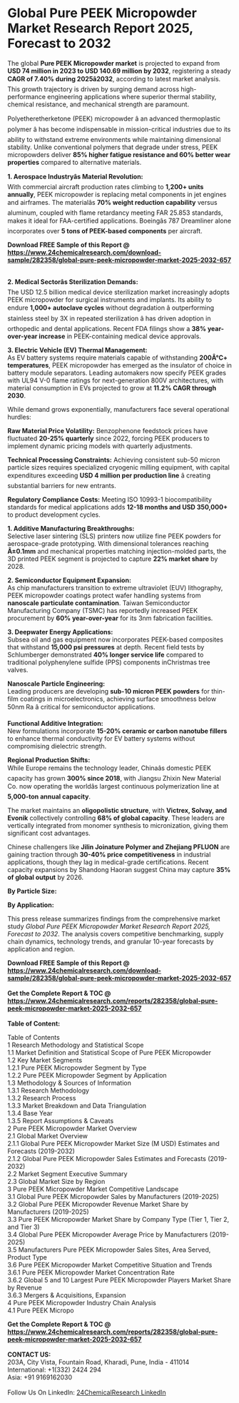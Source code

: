 <h1>Global Pure PEEK Micropowder Market Research Report 2025, Forecast to 2032</h1><p>The global <strong>Pure PEEK Micropowder market</strong> is projected to expand from <strong>USD 74 million in 2023 to USD 140.69 million by 2032</strong>, registering a steady <strong>CAGR of 7.40% during 2025â2032</strong>, according to latest market analysis. This growth trajectory is driven by surging demand across high-performance engineering applications where superior thermal stability, chemical resistance, and mechanical strength are paramount.</p><p>Polyetheretherketone (PEEK) micropowder â an advanced thermoplastic polymer â has become indispensable in mission-critical industries due to its ability to withstand extreme environments while maintaining dimensional stability. Unlike conventional polymers that degrade under stress, PEEK micropowders deliver <strong>85% higher fatigue resistance and 60% better wear properties</strong> compared to alternative materials.</p><p><strong>1. Aerospace Industryâs Material Revolution:</strong><br>
With commercial aircraft production rates climbing to <strong>1,200+ units annually</strong>, PEEK micropowder is replacing metal components in jet engines and airframes. The materialâs <strong>70% weight reduction capability</strong> versus aluminum, coupled with flame retardancy meeting FAR 25.853 standards, makes it ideal for FAA-certified applications. Boeingâs 787 Dreamliner alone incorporates over <strong>5 tons of PEEK-based components</strong> per aircraft.</p><div><b>Download FREE Sample of this Report @ 
            <a href="https://www.24chemicalresearch.com/download-sample/282358/global-pure-peek-micropowder-market-2025-2032-657">
            https://www.24chemicalresearch.com/download-sample/282358/global-pure-peek-micropowder-market-2025-2032-657</a></b></div><br><p><strong>2. Medical Sectorâs Sterilization Demands:</strong><br>
The USD 12.5 billion medical device sterilization market increasingly adopts PEEK micropowder for surgical instruments and implants. Its ability to endure <strong>1,000+ autoclave cycles</strong> without degradation â outperforming stainless steel by 3X in repeated sterilization â has driven adoption in orthopedic and dental applications. Recent FDA filings show a <strong>38% year-over-year increase</strong> in PEEK-containing medical device approvals.</p><p><strong>3. Electric Vehicle (EV) Thermal Management:</strong><br>
As EV battery systems require materials capable of withstanding <strong>200Â°C+ temperatures</strong>, PEEK micropowder has emerged as the insulator of choice in battery module separators. Leading automakers now specify PEEK grades with UL94 V-0 flame ratings for next-generation 800V architectures, with material consumption in EVs projected to grow at <strong>11.2% CAGR through 2030</strong>.</p><p>While demand grows exponentially, manufacturers face several operational hurdles:</p><p><strong>Raw Material Price Volatility:</strong> Benzophenone feedstock prices have fluctuated <strong>20-25% quarterly</strong> since 2022, forcing PEEK producers to implement dynamic pricing models with quarterly adjustments.</p><p><strong>Technical Processing Constraints:</strong> Achieving consistent sub-50 micron particle sizes requires specialized cryogenic milling equipment, with capital expenditures exceeding <strong>USD 4 million per production line</strong> â creating substantial barriers for new entrants.</p><p><strong>Regulatory Compliance Costs:</strong> Meeting ISO 10993-1 biocompatibility standards for medical applications adds <strong>12-18 months and USD 350,000+</strong> to product development cycles.</p><p><strong>1. Additive Manufacturing Breakthroughs:</strong><br>
Selective laser sintering (SLS) printers now utilize fine PEEK powders for aerospace-grade prototyping. With dimensional tolerances reaching <strong>Â±0.1mm</strong> and mechanical properties matching injection-molded parts, the 3D printed PEEK segment is projected to capture <strong>22% market share</strong> by 2028.</p><p><strong>2. Semiconductor Equipment Expansion:</strong><br>
As chip manufacturers transition to extreme ultraviolet (EUV) lithography, PEEK micropowder coatings protect wafer handling systems from <strong>nanoscale particulate contamination</strong>. Taiwan Semiconductor Manufacturing Company (TSMC) has reportedly increased PEEK procurement by <strong>60% year-over-year</strong> for its 3nm fabrication facilities.</p><p><strong>3. Deepwater Energy Applications:</strong><br>
Subsea oil and gas equipment now incorporates PEEK-based composites that withstand <strong>15,000 psi pressures</strong> at depth. Recent field tests by Schlumberger demonstrated <strong>40% longer service life</strong> compared to traditional polyphenylene sulfide (PPS) components inChristmas tree valves.</p><p><strong>Nanoscale Particle Engineering:</strong><br>
	Leading producers are developing <strong>sub-10 micron PEEK powders</strong> for thin-film coatings in microelectronics, achieving surface smoothness below 50nm Ra â critical for semiconductor applications.</p><p><strong>Functional Additive Integration:</strong><br>
	New formulations incorporate <strong>15-20% ceramic or carbon nanotube fillers</strong> to enhance thermal conductivity for EV battery systems without compromising dielectric strength.</p><p><strong>Regional Production Shifts:</strong><br>
	While Europe remains the technology leader, Chinaâs domestic PEEK capacity has grown <strong>300% since 2018</strong>, with Jiangsu Zhixin New Material Co. now operating the worldâs largest continuous polymerization line at <strong>5,000-ton annual capacity</strong>.</p><p>The market maintains an <strong>oligopolistic structure</strong>, with <strong>Victrex, Solvay, and Evonik</strong> collectively controlling <strong>68% of global capacity</strong>. These leaders are vertically integrated from monomer synthesis to micronization, giving them significant cost advantages.</p><p>Chinese challengers like <strong>Jilin Joinature Polymer and Zhejiang PFLUON</strong> are gaining traction through <strong>30-40% price competitiveness</strong> in industrial applications, though they lag in medical-grade certifications. Recent capacity expansions by Shandong Haoran suggest China may capture <strong>35% of global output</strong> by 2026.</p><p><strong>By Particle Size:</strong></p><p><strong>By Application:</strong></p><p>This press release summarizes findings from the comprehensive market study <em>Global Pure PEEK Micropowder Market Research Report 2025, Forecast to 2032</em>. The analysis covers competitive benchmarking, supply chain dynamics, technology trends, and granular 10-year forecasts by application and region.</p><div><b>Download FREE Sample of this Report @ 
            <a href="https://www.24chemicalresearch.com/download-sample/282358/global-pure-peek-micropowder-market-2025-2032-657">
            https://www.24chemicalresearch.com/download-sample/282358/global-pure-peek-micropowder-market-2025-2032-657</a></b></div><br><div><b>Get the Complete Report & TOC @ 
            <a href="https://www.24chemicalresearch.com/reports/282358/global-pure-peek-micropowder-market-2025-2032-657">
            https://www.24chemicalresearch.com/reports/282358/global-pure-peek-micropowder-market-2025-2032-657</a></b></div><br>
            <b>Table of Content:</b><p>Table of Contents<br />
1 Research Methodology and Statistical Scope<br />
1.1 Market Definition and Statistical Scope of Pure PEEK Micropowder<br />
1.2 Key Market Segments<br />
1.2.1 Pure PEEK Micropowder Segment by Type<br />
1.2.2 Pure PEEK Micropowder Segment by Application<br />
1.3 Methodology & Sources of Information<br />
1.3.1 Research Methodology<br />
1.3.2 Research Process<br />
1.3.3 Market Breakdown and Data Triangulation<br />
1.3.4 Base Year<br />
1.3.5 Report Assumptions & Caveats<br />
2 Pure PEEK Micropowder Market Overview<br />
2.1 Global Market Overview<br />
2.1.1 Global Pure PEEK Micropowder Market Size (M USD) Estimates and Forecasts (2019-2032)<br />
2.1.2 Global Pure PEEK Micropowder Sales Estimates and Forecasts (2019-2032)<br />
2.2 Market Segment Executive Summary<br />
2.3 Global Market Size by Region<br />
3 Pure PEEK Micropowder Market Competitive Landscape<br />
3.1 Global Pure PEEK Micropowder Sales by Manufacturers (2019-2025)<br />
3.2 Global Pure PEEK Micropowder Revenue Market Share by Manufacturers (2019-2025)<br />
3.3 Pure PEEK Micropowder Market Share by Company Type (Tier 1, Tier 2, and Tier 3)<br />
3.4 Global Pure PEEK Micropowder Average Price by Manufacturers (2019-2025)<br />
3.5 Manufacturers Pure PEEK Micropowder Sales Sites, Area Served, Product Type<br />
3.6 Pure PEEK Micropowder Market Competitive Situation and Trends<br />
3.6.1 Pure PEEK Micropowder Market Concentration Rate<br />
3.6.2 Global 5 and 10 Largest Pure PEEK Micropowder Players Market Share by Revenue<br />
3.6.3 Mergers & Acquisitions, Expansion<br />
4 Pure PEEK Micropowder Industry Chain Analysis<br />
4.1 Pure PEEK Micropo</p><div><b>Get the Complete Report & TOC @ 
            <a href="https://www.24chemicalresearch.com/reports/282358/global-pure-peek-micropowder-market-2025-2032-657">
            https://www.24chemicalresearch.com/reports/282358/global-pure-peek-micropowder-market-2025-2032-657</a></b></div><br><b>CONTACT US:</b><br>
            203A, City Vista, Fountain Road, Kharadi, Pune, India - 411014<br>
            International: +1(332) 2424 294<br>
            Asia: +91 9169162030 <br><br>
            Follow Us On LinkedIn: <a href="https://www.linkedin.com/company/24chemicalresearch/">24ChemicalResearch LinkedIn</a>